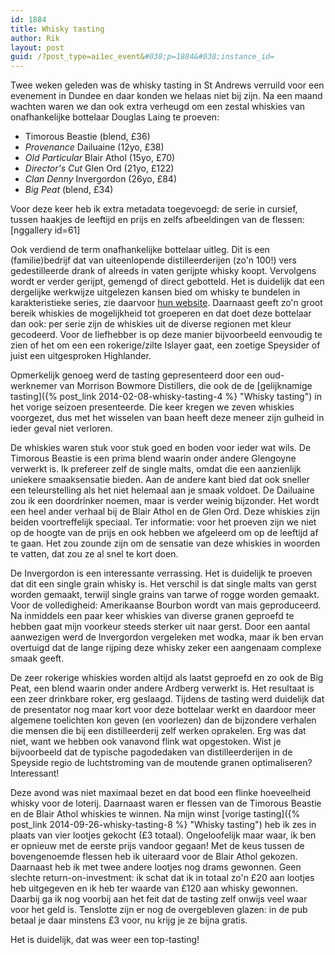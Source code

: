 ```yaml
---
id: 1884
title: Whisky tasting
author: Rik
layout: post
guid: /?post_type=ai1ec_event&#038;p=1884&#038;instance_id=
---
```

Twee weken geleden was de whisky tasting in St Andrews verruild voor een evenement in Dundee en daar konden we helaas niet bij zijn. Na een maand wachten waren we dan ook extra verheugd om een zestal whiskies van onafhankelijke bottelaar Douglas Laing te proeven:

<ul>
    <li>Timorous Beastie (blend, £36)</li>
    <li><em>Provenance</em> Dailuaine (12yo, £38)</li>
    <li><em>Old Particular</em> Blair Athol (15yo, £70)</li>
    <li><em>Director's Cut</em> Glen Ord (21yo, £122)</li>
    <li><em>Clan Denny</em> Invergordon (26yo, £84)</li>
    <li><em>Big Peat</em> (blend, £34)</li>
</ul>

Voor deze keer heb ik extra metadata toegevoegd: de serie in cursief, tussen haakjes de leeftijd en prijs en zelfs afbeeldingen van de flessen:
[nggallery id=61]

Ook verdiend de term onafhankelijke bottelaar uitleg. Dit is een (familie)bedrijf dat van uiteenlopende distilleerderijen (zo'n 100!) vers gedestilleerde drank of alreeds in vaten gerijpte whisky koopt. Vervolgens wordt er verder gerijpt, gemengd of direct gebotteld. Het is duidelijk dat een dergelijke werkwijze uitgelezen kansen bied om whisky te bundelen in karakteristieke series, zie daarvoor [hun website](http://www.douglaslaing.com/full-range.php?DOC_INST=3). Daarnaast geeft zo'n groot bereik whiskies de mogelijkheid tot groeperen en dat doet deze bottelaar dan ook: per serie zijn de whiskies uit de diverse regionen met kleur gecodeerd. Voor de liefhebber is op deze manier bijvoorbeeld eenvoudig te zien of het om een een rokerige/zilte Islayer gaat, een zoetige Speysider of juist een uitgesproken Highlander.

Opmerkelijk genoeg werd de tasting gepresenteerd door een oud-werknemer van Morrison Bowmore Distillers, die ook de de [gelijknamige tasting]({% post_link 2014-02-08-whisky-tasting-4 %} "Whisky tasting") in het vorige seizoen presenteerde. Die keer kregen we zeven whiskies voorgezet, dus met het wisselen van baan heeft deze meneer zijn gulheid in ieder geval niet verloren.

De whiskies waren stuk voor stuk goed en boden voor ieder wat wils. De Timorous Beastie is een prima blend waarin onder andere Glengoyne verwerkt is. Ik prefereer zelf de single malts, omdat die een aanzienlijk uniekere smaaksensatie bieden. Aan de andere kant bied dat ook sneller een teleurstelling als het niet helemaal aan je smaak voldoet. De Dailuaine zou ik een doordrinker noemen, maar is verder weinig bijzonder. Het wordt een heel ander verhaal bij de Blair Athol en de Glen Ord. Deze whiskies zijn beiden voortreffelijk speciaal. Ter informatie: voor het proeven zijn we niet op de hoogte van de prijs en ook hebben we afgeleerd om op de leeftijd af te gaan. Het zou zounde zijn om de sensatie van deze whiskies in woorden te vatten, dat zou ze al snel te kort doen.

De Invergordon is een interessante verrassing. Het is duidelijk te proeven dat dit een single grain whisky is. Het verschil is dat single malts van gerst worden gemaakt, terwijl single grains van tarwe of rogge worden gemaakt. Voor de volledigheid: Amerikaanse Bourbon wordt van mais geproduceerd. Na inmiddels een paar keer whiskies van diverse granen geproefd te hebben gaat mijn voorkeur steeds sterker uit naar gerst. Door een aantal aanwezigen werd de Invergordon vergeleken met wodka, maar ik ben ervan overtuigd dat de lange rijping deze whisky zeker een aangenaam complexe smaak geeft.

De zeer rokerige whiskies worden altijd als laatst geproefd en zo ook de Big Peat, een blend waarin onder andere Ardberg verwerkt is. Het resultaat is een zeer drinkbare roker, erg geslaagd. Tijdens de tasting werd duidelijk dat de presentator nog maar kort voor deze bottelaar werkt en daardoor meer algemene toelichten kon geven (en voorlezen) dan de bijzondere verhalen die mensen die bij een distilleerderij zelf werken oprakelen. Erg was dat niet, want we hebben ook vanavond flink wat opgestoken. Wist je bijvoorbeeld dat de typische pagodedaken van distilleerderijen in de Speyside regio de luchtstroming van de moutende granen optimaliseren? Interessant!

Deze avond was niet maximaal bezet en dat bood een flinke hoeveelheid whisky voor de loterij. Daarnaast waren er flessen van de Timorous Beastie en de Blair Athol whiskies te winnen. Na mijn winst [vorige tasting]({% post_link 2014-09-26-whisky-tasting-8 %} "Whisky tasting") heb ik zes in plaats van vier lootjes gekocht (£3 totaal). Ongeloofelijk maar waar, ik ben er opnieuw met de eerste prijs vandoor gegaan! Met de keus tussen de bovengenoemde flessen heb ik uiteraard voor de Blair Athol gekozen. Daarnaast heb ik met twee andere lootjes nog drams gewonnen. Geen slechte return-on-investment: ik schat dat ik in totaal zo'n £20 aan lootjes heb uitgegeven en ik heb ter waarde van £120 aan whisky gewonnen. Daarbij ga ik nog voorbij aan het feit dat de tasting zelf onwijs veel waar voor het geld is. Tenslotte zijn er nog de overgebleven glazen: in de pub betaal je daar minstens £3 voor, nu krijg je ze bijna gratis.

Het is duidelijk, dat was weer een top-tasting!